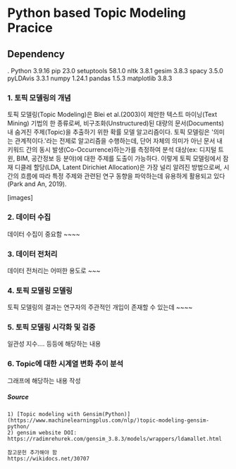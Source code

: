 # Python based Topic Modeling Pracice

## Dependency
.
    Python 3.9.16
    pip 23.0
    setuptools 58.1.0
    nltk 3.8.1
    gesim 3.8.3
    spacy 3.5.0
    pyLDAvis 3.3.1
    numpy 1.24.1
    pandas 1.5.3
    matplotlib 3.8.3

### 1. 토픽 모델링의 개념

토픽 모델링(Topic Modeling)은 Blei et al.(2003)이 제안한 텍스트 마이닝(Text Mining) 기법의 한 종류로써, 비구조화(Unstructured)된 대량의 문서(Documents) 내 숨겨진 주제(Topic)을 추출하기 위한 확률 모델 알고리즘이다. 토픽 모델링은 '의미는 관계적이다.'라는 전제로 알고리즘을 수행하는데, 단어 자체의 의미가 아닌 문서 내 키워드 간의 동시 발생(Co-Occurrence)하는가를 측정하여 분석 대상(ex: 디지털 트윈, BIM, 공간정보 등 분야)에 대한 주제를 도출이 가능하다. 이렇게 토픽 모델링에서 잠재 디클레 할당(LDA, Latent Dirichiet Allocation)은 가장 널리 알려진 방법으로써, 시간의 흐름에 따라 특정 주제와 관련된 연구 동향을 파악하는데 유용하게 활용되고 있다(Park and An, 2019).

[images]

### 2. 데이터 수집

데이터 수집이 중요함 ~~~~

### 3. 데이터 전처리

데이터 전처리는 어떠한 용도로 ~~~

### 4. 토픽 모델링 모델링

토픽 모델링의 결과는 연구자의 주관적인 개입이 존재할 수 있는데 ~~~~

### 5. 토픽 모델링 시각화 및 검증

일관성 지수.... 등등에 해당하는 내용

### 6. Topic에 대한 시계열 변화 추이 분석

그래프에 해당하는 내용 작성





##### Source
    1) [Topic modeling with Gensim(Python)](https://www.machinelearningplus.com/nlp/)topic-modeling-gensim-python/
    2) gensim website DOI: https://radimrehurek.com/gensim_3.8.3/models/wrappers/ldamallet.html

    참고문헌 추가해야 함 
    https://wikidocs.net/30707
